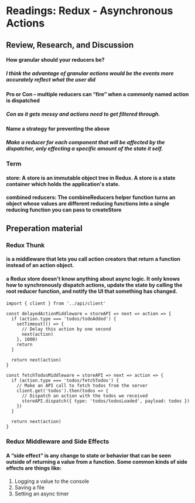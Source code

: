 # Readings: Redux - Asynchronous Actions
## Review, Research, and Discussion
#### How granular should your reducers be?
##### I think the advantage of granular actions would be the events more accurately reflect what the user did
#### Pro or Con – multiple reducers can “fire” when a commonly named action is dispatched
##### Con as it gets messy and actions need to get filtered through.
#### Name a strategy for preventing the above
##### Make a reducer for each component that will be affected by the dispatcher, only effecting a specific amount of the state it self.

### Term
#### store: A store is an immutable object tree in Redux. A store is a state container which holds the application's state.
#### combined reducers: The combineReducers helper function turns an object whose values are different reducing functions into a single reducing function you can pass to createStore 

## Preperation material

### Redux Thunk
#### is a middleware that lets you call action creators that return a function instead of an action object. 
#### a Redux store doesn't know anything about async logic. It only knows how to synchronously dispatch actions, update the state by calling the root reducer function, and notify the UI that something has changed. 
```
import { client } from '../api/client'

const delayedActionMiddleware = storeAPI => next => action => {
  if (action.type === 'todos/todoAdded') {
    setTimeout(() => {
      // Delay this action by one second
      next(action)
    }, 1000)
    return
  }

  return next(action)
}

const fetchTodosMiddleware = storeAPI => next => action => {
  if (action.type === 'todos/fetchTodos') {
    // Make an API call to fetch todos from the server
    client.get('todos').then(todos => {
      // Dispatch an action with the todos we received
      storeAPI.dispatch({ type: 'todos/todosLoaded', payload: todos })
    })
  }

  return next(action)
}
```

### Redux Middleware and Side Effects
#### A “side effect” is any change to state or behavior that can be seen outside of returning a value from a function. Some common kinds of side effects are things like: 
1. Logging a value to the console
2. Saving a file
3. Setting an async timer
